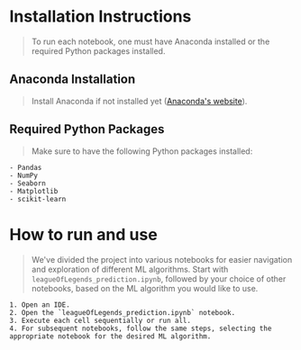 # Installation Instructions

> To run each notebook, one must have Anaconda installed or the required Python packages installed.

## Anaconda Installation

> Install Anaconda if not installed yet ([Anaconda's website](https://www.anaconda.com/download)).

## Required Python Packages

> Make sure to have the following Python packages installed:

```
- Pandas
- NumPy
- Seaborn
- Matplotlib
- scikit-learn
```

# How to run and use

> We've divided the project into various notebooks for easier navigation and exploration of different ML algorithms. Start with `leagueOfLegends_prediction.ipynb`, followed by your choice of other notebooks, based on the ML algorithm you would like to use.

```
1. Open an IDE.
2. Open the `leagueOfLegends_prediction.ipynb` notebook.
3. Execute each cell sequentially or run all.
4. For subsequent notebooks, follow the same steps, selecting the appropriate notebook for the desired ML algorithm.
```

